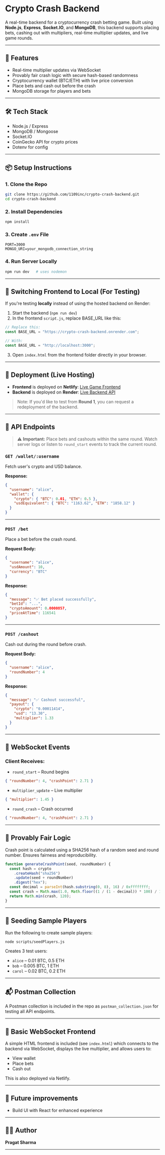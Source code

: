 # Crypto Crash Backend

A real-time backend for a cryptocurrency crash betting game. Built using **Node.js**, **Express**, **Socket.IO**, and **MongoDB**, this backend supports placing bets, cashing out with multipliers, real-time multiplier updates, and live game rounds.

---

## 🚀 Features

- Real-time multiplier updates via WebSocket
- Provably fair crash logic with secure hash-based randomness
- Cryptocurrency wallet (BTC/ETH) with live price conversion
- Place bets and cash out before the crash
- MongoDB storage for players and bets

---

## 🛠️ Tech Stack

- Node.js / Express
- MongoDB / Mongoose
- Socket.IO
- CoinGecko API for crypto prices
- Dotenv for config

---

## 📦 Setup Instructions

### 1. Clone the Repo

```bash
git clone https://github.com/1109inc/crypto-crash-backend.git
cd crypto-crash-backend
```

### 2. Install Dependencies

```bash
npm install
```

### 3. Create `.env` File

```env
PORT=3000
MONGO_URI=your_mongodb_connection_string
```

### 4. Run Server Locally

```bash
npm run dev   # uses nodemon
```

---

## 🔄 Switching Frontend to Local (For Testing)

If you're testing **locally** instead of using the hosted backend on Render:

1. Start the backend (`npm run dev`)
2. In the frontend `script.js`, replace BASE_URL like this:

```js
// Replace this:
const BASE_URL = "https://crypto-crash-backend.onrender.com";

// With:
const BASE_URL = "http://localhost:3000";
```

3. Open `index.html` from the frontend folder directly in your browser.

---

## 🥺 Deployment (Live Hosting)

- **Frontend** is deployed on **Netlify**: [Live Game Frontend](https://statuesque-puffpuff-00acf4.netlify.app/)
- **Backend** is deployed on **Render**: [Live Backend API](https://crypto-crash-backend.onrender.com)

> Note: If you'd like to test from **Round 1**, you can request a redeployment of the backend.

---

## 🦖 API Endpoints

> ⚠️ **Important:** Place bets and cashouts within the same round. Watch server logs or listen to `round_start` events to track the current round.

### `GET /wallet/:username`

Fetch user's crypto and USD balance.

**Response:**

```json
{
  "username": "alice",
  "wallet": {
    "crypto": { "BTC": 0.01, "ETH": 0.5 },
    "usdEquivalent": { "BTC": "1163.62", "ETH": "1858.12" }
  }
}
```

---

### `POST /bet`

Place a bet before the crash round.

**Request Body:**

```json
{
  "username": "alice",
  "usdAmount": 10,
  "currency": "BTC"
}
```

**Response:**

```json
{
  "message": "✅ Bet placed successfully",
  "betId": "...",
  "cryptoAmount": 0.0000857,
  "priceAtTime": 116541
}
```

---

### `POST /cashout`

Cash out during the round before crash.

**Request Body:**

```json
{
  "username": "alice",
  "roundNumber": 4
}
```

**Response:**

```json
{
  "message": "✅ Cashout successful",
  "payout": {
    "crypto": "0.00011414",
    "usd": "13.30",
    "multiplier": 1.33
  }
}
```

---

## 🔌 WebSocket Events

### Client Receives:

- `round_start` – Round begins

```json
{ "roundNumber": 4, "crashPoint": 2.71 }
```

- `multiplier_update` – Live multiplier

```json
{ "multiplier": 1.45 }
```

- `round_crash` – Crash occurred

```json
{ "roundNumber": 4, "crashPoint": 2.71 }
```

---

## 🧰 Provably Fair Logic

Crash point is calculated using a SHA256 hash of a random seed and round number. Ensures fairness and reproducibility.

```js
function generateCrashPoint(seed, roundNumber) {
  const hash = crypto
    .createHash("sha256")
    .update(seed + roundNumber)
    .digest("hex");
  const decimal = parseInt(hash.substring(0, 8), 16) / 0xffffffff;
  const crash = Math.max(1.0, Math.floor((1 / (1 - decimal)) * 100) / 100);
  return Math.min(crash, 120);
}
```

---

## 🌱 Seeding Sample Players

Run the following to create sample players:

```bash
node scripts/seedPlayers.js
```

Creates 3 test users:

- `alice` – 0.01 BTC, 0.5 ETH
- `bob` – 0.005 BTC, 1 ETH
- `carol` – 0.02 BTC, 0.2 ETH

---

## 📬 Postman Collection

A Postman collection is included in the repo as `postman_collection.json` for testing all API endpoints.

---

## 📀 Basic WebSocket Frontend

A simple HTML frontend is included (see `index.html`) which connects to the backend via WebSocket, displays the live multiplier, and allows users to:

- View wallet
- Place bets
- Cash out

This is also deployed via Netlify.

---

## 📌 Future improvements

- Build UI with React for enhanced experience

---

## 👨‍💼 Author

**Pragat Sharma**

---
